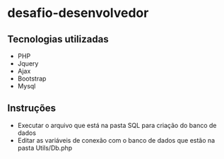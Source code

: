 # desafio-desenvolvedor

## Tecnologias utilizadas
* PHP
* Jquery
* Ajax
* Bootstrap
* Mysql

## Instruções

* Executar o arquivo que está na pasta SQL para criação do banco de dados
* Editar as variáveis de conexão com o banco de dados que estão na pasta Utils/Db.php
